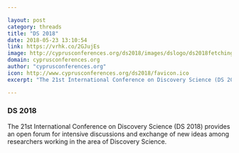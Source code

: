 ```yaml
---

layout: post
category: threads
title: "DS 2018"
date: 2018-05-23 13:10:54
link: https://vrhk.co/2GJujEs
image: http://cyprusconferences.org/ds2018/images/dslogo/ds2018fetchingimage.png
domain: cyprusconferences.org
author: "cyprusconferences.org"
icon: http://www.cyprusconferences.org/ds2018/favicon.ico
excerpt: "The 21st International Conference on Discovery Science (DS 2018) provides an open forum for intensive discussions and exchange of new ideas among researchers working in the area of Discovery Science."

---
```


### DS 2018

The 21st International Conference on Discovery Science (DS 2018) provides an open forum for intensive discussions and exchange of new ideas among researchers working in the area of Discovery Science.